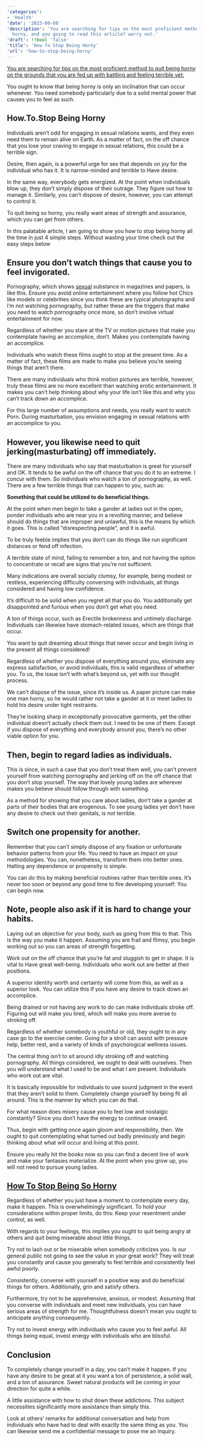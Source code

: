 ```yaml
---
'categories':
- 'Health'
'date': '2023-08-08'
'description': 'You are searching for tips on the most proficient method to quit being
  horny, and you going to read this article? worry not.'
'draft': !!bool 'false'
'title': 'How To Stop Being Horny'
'url': 'how-to-stop-being-horny'
---
```

 


[You are searching for tips on the most proficient method to quit being horny on the grounds that you are fed up with battling and feeling terrible yet:](https://vitalmayfair.com/foods-for-glowing-skin/)


You ought to know that being horny is only an inclination that can occur whenever. You need somebody particularly due to a solid mental power that causes you to feel as such.


How.To.Stop Being Horny
-----------------------


Individuals aren’t odd for engaging in sexual relations wants, and they even need them to remain alive on Earth. As a matter of fact, on the off chance that you lose your craving to engage in sexual relations, this could be a terrible sign.


Desire, then again, is a powerful urge for sex that depends on joy for the individual who has it. It is narrow-minded and terrible to Have desire.


In the same way, everybody gets energized. At the point when individuals blow up, they don’t simply dispose of their outrage. They figure out how to manage it. Similarly, you can’t dispose of desire, however, you can attempt to control it.


To quit being so horny, you really want areas of strength and assurance, which you can get from others.


In this palatable article, I am going to show you how to stop being horny all the time in just 4 simple steps. Without wasting your time check out the easy steps below


**Ensure you don’t watch things that cause you to feel invigorated.**
---------------------------------------------------------------------


Pornography, which shows [sexual](https://vitalmayfair.com/best-vitamins-for-sex-drive/) substance in magazines and papers, is like this. Ensure you avoid online entertainment where you follow hot Chics like models or celebrities since you think these are typical photographs and I’m not watching pornography, but rather these are the triggers that make you need to watch pornography once more, so don’t involve virtual entertainment for now.


Regardless of whether you stare at the TV or motion pictures that make you contemplate having an accomplice, don’t. Makes you contemplate having an accomplice.


Individuals who watch these films ought to stop at the present time. As a matter of fact, these films are made to make you believe you’re seeing things that aren’t there.


There are many individuals who think motion pictures are terrible, however, truly these films are no more excellent than watching erotic entertainment. It makes you can’t help thinking about why your life isn’t like this and why you can’t track down an accomplice.


For this large number of assumptions and needs, you really want to watch Porn. During masturbation, you envision engaging in sexual relations with an accomplice to you.


However, you likewise need to quit jerking(masturbating) off immediately.
-------------------------------------------------------------------------


There are many individuals who say that masturbation is great for yourself and OK. It tends to be awful on the off chance that you do it to an extreme. I concur with them. So individuals who watch a ton of pornography, as well. There are a few terrible things that can happen to you, such as:


**Something that could be utilized to do beneficial things.**


At the point when men begin to take a gander at ladies out in the open, ponder individuals who are near you in a revolting manner, and believe should do things that are improper and unlawful, this is the means by which it goes. This is called “disrespecting people”, and it is awful.


To be truly feeble implies that you don’t can do things like run significant distances or fend off infection.


A terrible state of mind, failing to remember a ton, and not having the option to concentrate or recall are signs that you’re not sufficient.


Many indications are overall socially clumsy, for example, being modest or restless, experiencing difficulty conversing with individuals, all things considered and having low confidence.


It’s difficult to be solid when you regret all that you do. You additionally get disappointed and furious when you don’t get what you need.


A ton of things occur, such as Erectile brokenness and untimely discharge. Individuals can likewise have stomach-related issues, which are things that occur.


You want to quit dreaming about things that never occur and begin living in the present all things considered!


Regardless of whether you dispose of everything around you, eliminate any express satisfaction, or avoid individuals, this is valid regardless of whether you. To us, the issue isn’t with what’s beyond us, yet with our thought process.


We can’t dispose of the issue, since it’s inside us. A paper picture can make one man horny, so he would rather not take a gander at it or meet ladies to hold his desire under tight restraints.


They’re looking sharp in exceptionally provocative garments, yet the other individual doesn’t actually check them out. I need to be one of them. Except if you dispose of everything and everybody around you, there’s no other viable option for you.


**Then, begin to regard ladies as individuals.**
------------------------------------------------


This is since, in such a case that you don’t treat them well, you can’t prevent yourself from watching pornography and jerking off on the off chance that you don’t stop yourself. The way that lovely young ladies are wherever makes you believe should follow through with something.


As a method for showing that you care about ladies, don’t take a gander at parts of their bodies that are erogenous. To see young ladies yet don’t have any desire to check out their genitals, is not terrible.


**Switch one propensity for another.**
--------------------------------------


Remember that you can’t simply dispose of any fixation or unfortunate behavior patterns from your life. You need to have an impact on your methodologies. You can, nonetheless, transform them into better ones. Halting any dependence or propensity is simple.


You can do this by making beneficial routines rather than terrible ones. It’s never too soon or beyond any good time to fire developing yourself: You can begin now.


Note, people also ask if it is hard to change your habits.
----------------------------------------------------------


Laying out an objective for your body, such as going from this to that. This is the way you make it happen. Assuming you are frail and flimsy, you begin working out so you can areas of strength forgetting.


Work out on the off chance that you’re fat and sluggish to get in shape. It is vital to Have great well-being. Individuals who work out are better at their positions.


A superior identity worth and certainty will come from this, as well as a superior look. You can utilize this if you have any desire to track down an accomplice.


Being drained or not having any work to do can make individuals stroke off. Figuring out will make you tired, which will make you more averse to stroking off.


Regardless of whether somebody is youthful or old, they ought to in any case go to the exercise center. Going for a stroll can assist with pressure help, better rest, and a variety of kinds of psychological wellness issues.


The central thing isn’t to sit around idly stroking off and watching pornography. All things considered, we ought to deal with ourselves. Then you will understand what I used to be and what I am present. Individuals who work out are vital.


It is basically impossible for individuals to use sound judgment in the event that they aren’t solid to them. Completely change yourself by being fit all around. This is the manner by which you can do that.


For what reason does misery cause you to feel low and nostalgic constantly? Since you don’t have the energy to continue onward.


Thus, begin with getting once again gloom and responsibility, then. We ought to quit contemplating what turned out badly previously and begin thinking about what will occur and living at this point.


Ensure you really hit the books now so you can find a decent line of work and make your fantasies materialize. At the point when you grow up, you will not need to pursue young ladies.


[**How To Stop Being So Horny**](https://vitalmayfair.com/does-bitter-leaf-help-sexually-here-the-whole-truth/)
---------------------------------------------------------------------------------------------------------------


Regardless of whether you just have a moment to contemplate every day, make it happen. This is overwhelmingly significant. To hold your considerations within proper limits, do this: Keep your resentment under control, as well.


With regards to your feelings, this implies you ought to quit being angry at others and quit being miserable about little things.


Try not to lash out or be miserable when somebody criticizes you. Is our general public not going to see the value in your great work? They will treat you constantly and cause you generally to feel terrible and consistently feel awful poorly.


Consistently, converse with yourself in a positive way and do beneficial things for others. Additionally, grin and satisfy others.


Furthermore, try not to be apprehensive, anxious, or modest. Assuming that you converse with individuals and meet new individuals, you can have serious areas of strength for me. Thoughtfulness doesn’t mean you ought to anticipate anything consequently.


Try not to invest energy with individuals who cause you to feel awful. All things being equal, invest energy with individuals who are blissful.


**Conclusion**
--------------


To completely change yourself in a day, you can’t make it happen. If you have any desire to be great at it you want a ton of persistence, a solid wall, and a ton of assurance. Sweet natural products will be coming in your direction for quite a while.


A little assistance with how to shut down these addictions. This subject necessities significantly more assistance than simply this.


Look at others’ remarks for additional conversation and help from individuals who have had to deal with exactly the same thing as you. You can likewise send me a confidential message to pose me an inquiry.


 


 


 


 


 


 


